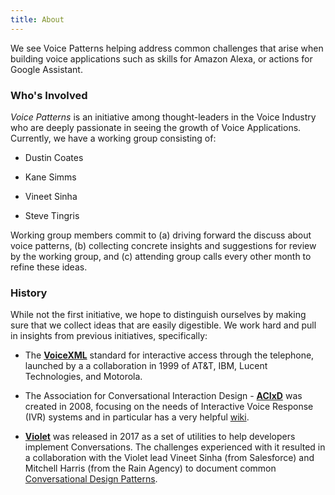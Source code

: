```yaml
---
title: About
---
```


We see Voice Patterns helping address common challenges that arise when building voice applications such as skills for Amazon Alexa, or actions for Google Assistant.

### Who's Involved

*Voice Patterns* is an initiative among thought-leaders in the Voice Industry who are deeply passionate in seeing the growth of Voice Applications. Currently, we have a working group consisting of:

* Dustin Coates

* Kane Simms

* Vineet Sinha

* Steve Tingris


Working group members commit to (a) driving forward the discuss about voice patterns, (b) collecting concrete insights and suggestions for review by the working group, and (c) attending group calls every other month to refine these ideas.

### History

While not the first initiative, we hope to distinguish ourselves by making sure that we collect ideas that are easily digestible. We work hard and pull in insights from previous initiatives, specifically:

* The **[VoiceXML](https://www.w3.org/TR/voicexml20/)** standard for interactive access through the telephone, launched by a a collaboration in 1999 of AT&T, IBM, Lucent Technologies, and Motorola.

* The Association for Conversational Interaction Design - **[ACIxD](http://acixd.org/)** was created in 2008, focusing on the needs of Interactive Voice Response (IVR) systems and in particular has a very helpful [wiki](http://acixd.org/wiki/doku.php).

* **[Violet](https://helloviolet.ai/)** was released in 2017 as a set of utilities to help developers implement Conversations. The challenges experienced with it resulted in a collaboration with the Violet lead Vineet Sinha (from Salesforce) and Mitchell Harris (from the Rain Agency) to document common [Conversational Design Patterns](https://github.com/salesforce/violet-conversations/wiki).
